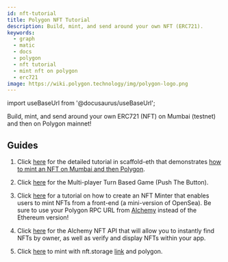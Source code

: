 ```yaml
---
id: nft-tutorial
title: Polygon NFT Tutorial
description: Build, mint, and send around your own NFT (ERC721).
keywords:
  - graph
  - matic
  - docs
  - polygon
  - nft tutorial
  - mint nft on polygon
  - erc721
image: https://wiki.polygon.technology/img/polygon-logo.png
---
```


import useBaseUrl from '@docusaurus/useBaseUrl';

Build, mint, and send around your own ERC721 (NFT) on Mumbai (testnet) and then on Polygon mainnet!

## Guides

1. Click [here](https://github.com/scaffold-eth/scaffold-eth/tree/matic) for the detailed tutorial in scaffold-eth that demonstrates [how to mint an NFT on Mumbai and then Polygon](https://github.com/primeshprimesh/firstSimpleNFTProject).

2. Click [here](https://docs.scaffoldeth.io/scaffold-eth/examples-branches/common-web3-patterns/push-the-button#side-quests) for the Multi-player Turn Based Game (Push The Button).

3. Click [here](https://docs.alchemy.com/alchemy/tutorials/nft-minter) for a tutorial on how to create an NFT Minter that enables users to mint NFTs from a front-end (a mini-version of OpenSea). Be sure to use your Polygon RPC URL from [Alchemy](https://alchemy.com/?a=polygon-docs) instead of the Ethereum version!

4. Click [here](https://docs.alchemy.com/alchemy/enhanced-apis/nft-api) for the Alchemy NFT API that will allow you to instantly find NFTs by owner, as well as verify and display NFTs within your app.

5. Click [here](https://nftschool.dev/tutorial/mint-nftstorage-polygon/) to mint with nft.storage [link](https://nft.storage/) and polygon.

